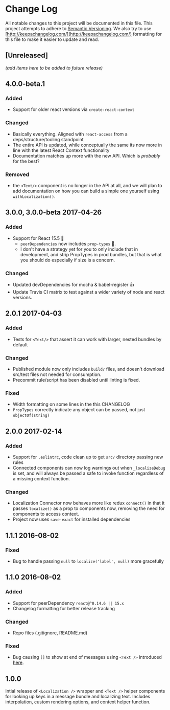 # Change Log
All notable changes to this project will be documented in this file. This project
attempts to adhere to [Semantic Versioning](http://semver.org/). We also try to use
[http://keepachangelog.com/](http://keepachangelog.com/) formatting for this file to
make it easier to update and read.

## [Unreleased]
_(add items here to be added to future release)_

## 4.0.0-beta.1
### Added
- Support for older react versions via `create-react-context`

### Changed
- Basically everything. Aligned with `react-access` from a deps/structure/tooling standpoint
- The entire API is updated, while conceptually the same its now more
in line with the latest React Context functionality
- Documentation matches up more with the new API. Which is _probably_ for the best?

### Removed
- the `<Text/>` component is no longer in the API at all, and we will plan to add documentation
on how you can build a simple one yourself using `withLocalization()`.


## 3.0.0, 3.0.0-beta 2017-04-26
### Added
- Support for React 15.5 💯
  - `peerDependencies` now includes `prop-types` 🎉.
  - I don't have a strategy yet for you to only include that in development, and
  strip PropTypes in prod bundles, but that is what you should do especially if size is a concern.

### Changed
- Updated devDependencies for mocha & babel-register 👍
- Update Travis CI matrix to test against a wider variety of
node and react versions.

## 2.0.1 2017-04-03
### Added
- Tests for `<Text/>` that assert it can work with larger, nested bundles by default

### Changed
- Published module now only includes `build/` files, and doesn't download src/test files not
needed for consumption.
- Precommit rule/script has been disabled until linting is fixed.

### Fixed
- Width formatting on some lines in the this CHANGELOG
- `PropTypes` correctly indicate any object can be passed, not just `objectOf(string)`

## 2.0.0 2017-02-14
### Added
- Support for `.eslintrc`, code clean up to get `src/` directory passing new rules
- Connected components can now log warnings out when `_localizeDebug` is set, and will
always be passed a safe to invoke function regardless of a missing context function.

### Changed
- Localization Connector now behaves more like redux `connect()` in that it passes
`localize()` as a prop to components now, removing the need for components to access
context.
- Project now uses `save-exact` for installed dependencies

## 1.1.1 2016-08-02
### Fixed
- Bug to handle passing `null` to `localize('label', null)` more gracefully

## 1.1.0 2016-08-02
### Added
- Support for peerDependency `react@^0.14.6 || 15.x`
- Changelog formatting for better release tracking

### Changed
- Repo files (.gitignore, README.md)

### Fixed
- Bug causing `[]` to show at end of messages using `<Text />` introduced [here](https://github.com/sprjr/react-localize/blob/fde285cb2392194db7712a619f040b0c21daecaf/src/Localization.jsx#L35).

## 1.0.0
Intial release of `<Localization />` wrapper and `<Text />` helper components for looking up keys in
a message bundle and localizing text. Includes interpolation, custom rendering options, and
context helper function.
